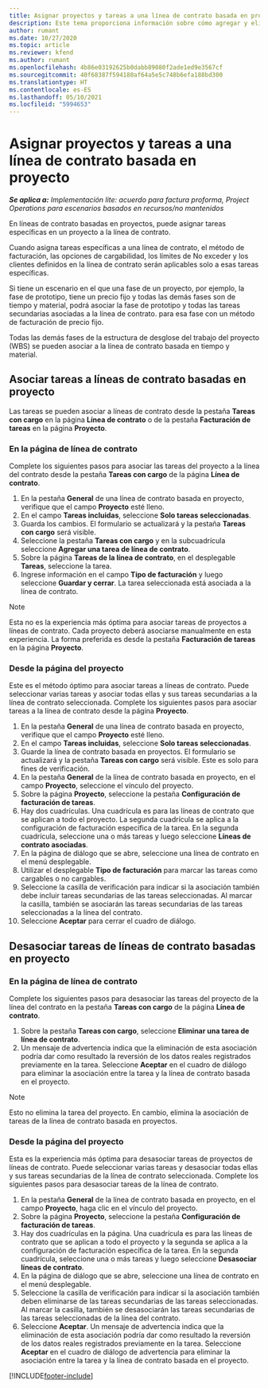```yaml
---
title: Asignar proyectos y tareas a una línea de contrato basada en proyecto (lite)
description: Este tema proporciona información sobre cómo agregar y eliminar proyectos y tareas a una línea de contrato.
author: rumant
ms.date: 10/27/2020
ms.topic: article
ms.reviewer: kfend
ms.author: rumant
ms.openlocfilehash: 4b86e03192625b0dabb89080f2ade1ed9e3567cf
ms.sourcegitcommit: 40f68387f594180af64a5e5c748b6efa188bd300
ms.translationtype: HT
ms.contentlocale: es-ES
ms.lasthandoff: 05/10/2021
ms.locfileid: "5994653"
---
```

# <a name="map-projects-and-tasks-to-a-project-based-contract-line"></a>Asignar proyectos y tareas a una línea de contrato basada en proyecto 

_**Se aplica a:** Implementación lite: acuerdo para factura proforma, Project Operations para escenarios basados en recursos/no mantenidos_

En líneas de contrato basadas en proyectos, puede asignar tareas específicas en un proyecto a la línea de contrato.

Cuando asigna tareas específicas a una línea de contrato, el método de facturación, las opciones de cargabilidad, los límites de No exceder y los clientes definidos en la línea de contrato serán aplicables solo a esas tareas específicas.

Si tiene un escenario en el que una fase de un proyecto, por ejemplo, la fase de prototipo, tiene un precio fijo y todas las demás fases son de tiempo y material, podrá asociar la fase de prototipo y todas las tareas secundarias asociadas a la línea de contrato. para esa fase con un método de facturación de precio fijo.

Todas las demás fases de la estructura de desglose del trabajo del proyecto (WBS) se pueden asociar a la línea de contrato basada en tiempo y material.

## <a name="associate-tasks-to-project-based-contract-lines"></a>Asociar tareas a líneas de contrato basadas en proyecto

Las tareas se pueden asociar a líneas de contrato desde la pestaña **Tareas con cargo** en la página **Línea de contrato** o de la pestaña **Facturación de tareas** en la página **Proyecto**.

### <a name="from-the-contract-line-page"></a>En la página de línea de contrato

Complete los siguientes pasos para asociar las tareas del proyecto a la línea del contrato desde la pestaña **Tareas con cargo** de la página **Línea de contrato**.

1. En la pestaña **General** de una línea de contrato basada en proyecto, verifique que el campo **Proyecto** esté lleno.
2. En el campo **Tareas incluidas**, seleccione **Solo tareas seleccionadas**.
3. Guarda los cambios. El formulario se actualizará y la pestaña **Tareas con cargo** será visible.
4. Seleccione la pestaña **Tareas con cargo** y en la subcuadrícula seleccione **Agregar una tarea de línea de contrato**.
5. Sobre la página **Tareas de la línea de contrato**, en el desplegable **Tareas**, seleccione la tarea. 
6. Ingrese información en el campo **Tipo de facturación** y luego seleccione **Guardar y cerrar**. La tarea seleccionada está asociada a la línea de contrato.

> [!NOTE]
> Esta no es la experiencia más óptima para asociar tareas de proyectos a líneas de contrato. Cada proyecto deberá asociarse manualmente en esta experiencia. La forma preferida es desde la pestaña **Facturación de tareas** en la página **Proyecto**.

### <a name="from-the-project-page"></a>Desde la página del proyecto

Este es el método óptimo para asociar tareas a líneas de contrato. Puede seleccionar varias tareas y asociar todas ellas y sus tareas secundarias a la línea de contrato seleccionada. Complete los siguientes pasos para asociar tareas a la línea de contrato desde la página **Proyecto**.

1. En la pestaña **General** de una línea de contrato basada en proyecto, verifique que el campo **Proyecto** esté lleno.
2. En el campo **Tareas incluidas**, seleccione **Solo tareas seleccionadas**.
3. Guarde la línea de contrato basada en proyectos. El formulario se actualizará y la pestaña **Tareas con cargo** será visible. Este es solo para fines de verificación.
4. En la pestaña **General** de la línea de contrato basada en proyecto, en el campo **Proyecto**, seleccione el vínculo del proyecto.
5. Sobre la página **Proyecto**, seleccione la pestaña **Configuración de facturación de tareas**.
6. Hay dos cuadrículas. Una cuadrícula es para las líneas de contrato que se aplican a todo el proyecto. La segunda cuadrícula se aplica a la configuración de facturación específica de la tarea. En la segunda cuadrícula, seleccione una o más tareas y luego seleccione **Líneas de contrato asociadas**.
7. En la página de diálogo que se abre, seleccione una línea de contrato en el menú desplegable.
8. Utilizar el desplegable **Tipo de facturación** para marcar las tareas como cargables o no cargables.
9. Seleccione la casilla de verificación para indicar si la asociación también debe incluir tareas secundarias de las tareas seleccionadas. Al marcar la casilla, también se asociarán las tareas secundarias de las tareas seleccionadas a la línea del contrato.
10. Seleccione **Aceptar** para cerrar el cuadro de diálogo.

## <a name="unassociate-tasks-from-project-based-contract-lines"></a>Desasociar tareas de líneas de contrato basadas en proyecto

### <a name="from-the-contract-line-page"></a>En la página de línea de contrato

Complete los siguientes pasos para desasociar las tareas del proyecto de la línea del contrato en la pestaña **Tareas con cargo** de la página **Línea de contrato**.

1. Sobre la pestaña **Tareas con cargo**, seleccione **Eliminar una tarea de línea de contrato**.
2. Un mensaje de advertencia indica que la eliminación de esta asociación podría dar como resultado la reversión de los datos reales registrados previamente en la tarea. Seleccione **Aceptar** en el cuadro de diálogo para eliminar la asociación entre la tarea y la línea de contrato basada en el proyecto. 

> [!NOTE]
> Esto no elimina la tarea del proyecto. En cambio, elimina la asociación de tareas de la línea de contrato basada en proyectos.

### <a name="from-the-project-page"></a>Desde la página del proyecto

Esta es la experiencia más óptima para desasociar tareas de proyectos de líneas de contrato. Puede seleccionar varias tareas y desasociar todas ellas y sus tareas secundarias de la línea de contrato seleccionada. Complete los siguientes pasos para desasociar tareas de la línea de contrato.

1. En la pestaña **General** de la línea de contrato basada en proyecto, en el campo **Proyecto**, haga clic en el vínculo del proyecto.
2. Sobre la página **Proyecto**, seleccione la pestaña **Configuración de facturación de tareas**.
3. Hay dos cuadrículas en la página. Una cuadrícula es para las líneas de contrato que se aplican a todo el proyecto y la segunda se aplica a la configuración de facturación específica de la tarea. En la segunda cuadrícula, seleccione una o más tareas y luego seleccione **Desasociar líneas de contrato**.
4. En la página de diálogo que se abre, seleccione una línea de contrato en el menú desplegable.
5. Seleccione la casilla de verificación para indicar si la asociación también deben eliminarse de las tareas secundarias de las tareas seleccionadas. Al marcar la casilla, también se desasociarán las tareas secundarias de las tareas seleccionadas de la línea del contrato.
6. Seleccione **Aceptar**. Un mensaje de advertencia indica que la eliminación de esta asociación podría dar como resultado la reversión de los datos reales registrados previamente en la tarea. Seleccione **Aceptar** en el cuadro de diálogo de advertencia para eliminar la asociación entre la tarea y la línea de contrato basada en el proyecto.


[!INCLUDE[footer-include](../../includes/footer-banner.md)]
